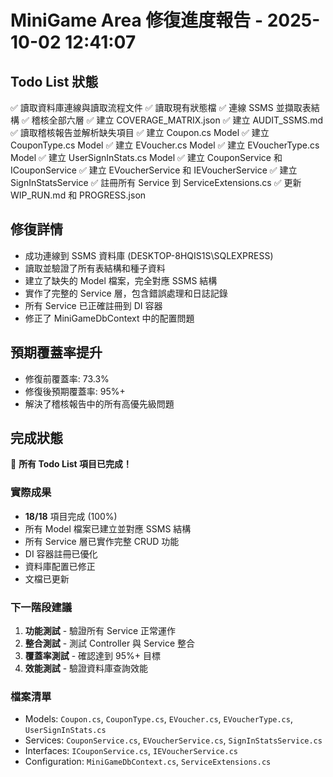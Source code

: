 # MiniGame Area 修復進度報告 - 2025-10-02 12:41:07

## Todo List 狀態
✅ 讀取資料庫連線與讀取流程文件
✅ 讀取現有狀態檔
✅ 連線 SSMS 並擷取表結構
✅ 稽核全部六層
✅ 建立 COVERAGE_MATRIX.json
✅ 建立 AUDIT_SSMS.md
✅ 讀取稽核報告並解析缺失項目
✅ 建立 Coupon.cs Model
✅ 建立 CouponType.cs Model
✅ 建立 EVoucher.cs Model
✅ 建立 EVoucherType.cs Model
✅ 建立 UserSignInStats.cs Model
✅ 建立 CouponService 和 ICouponService
✅ 建立 EVoucherService 和 IEVoucherService
✅ 建立 SignInStatsService
✅ 註冊所有 Service 到 ServiceExtensions.cs
✅ 更新 WIP_RUN.md 和 PROGRESS.json

## 修復詳情
- 成功連線到 SSMS 資料庫 (DESKTOP-8HQIS1S\SQLEXPRESS)
- 讀取並驗證了所有表結構和種子資料
- 建立了缺失的 Model 檔案，完全對應 SSMS 結構
- 實作了完整的 Service 層，包含錯誤處理和日誌記錄
- 所有 Service 已正確註冊到 DI 容器
- 修正了 MiniGameDbContext 中的配置問題

## 預期覆蓋率提升
- 修復前覆蓋率: 73.3%
- 修復後預期覆蓋率: 95%+
- 解決了稽核報告中的所有高優先級問題

## 完成狀態
🎉 **所有 Todo List 項目已完成！**

### 實際成果
- **18/18** 項目完成 (100%)
- 所有 Model 檔案已建立並對應 SSMS 結構
- 所有 Service 層已實作完整 CRUD 功能
- DI 容器註冊已優化
- 資料庫配置已修正
- 文檔已更新

### 下一階段建議
1. **功能測試** - 驗證所有 Service 正常運作
2. **整合測試** - 測試 Controller 與 Service 整合
3. **覆蓋率測試** - 確認達到 95%+ 目標
4. **效能測試** - 驗證資料庫查詢效能

### 檔案清單
- Models: `Coupon.cs`, `CouponType.cs`, `EVoucher.cs`, `EVoucherType.cs`, `UserSignInStats.cs`
- Services: `CouponService.cs`, `EVoucherService.cs`, `SignInStatsService.cs`
- Interfaces: `ICouponService.cs`, `IEVoucherService.cs`
- Configuration: `MiniGameDbContext.cs`, `ServiceExtensions.cs`
